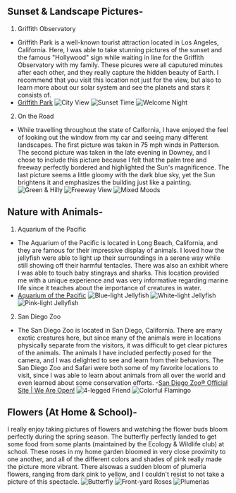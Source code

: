 
## Sunset & Landscape Pictures-
1. Griffith Observatory 
- Griffith Park is a well-known tourist attraction located in Los Angeles, California. Here, I was able to take stunning pictures of the sunset and the famous "Hollywood" sign while waiting in line for the Griffith Observatory with my family. These picures were all caputured minutes after each other, and they really capture the hidden beauty of Earth. I recommend that you visit this location not just for the view, but also to learn more about our solar system and see the planets and stars it consists of. 
- [Griffith Park](https://www.laparks.org/griffithpark/griffith-park-home-page/)
![City View](https://photos.app.goo.gl/hQvf5Tg1fWEo7GmF9)
![Sunset Time](https://photos.app.goo.gl/mvj1UDg4N6YBQJDo9)
![Welcome Night](https://photos.app.goo.gl/8FBEzbpEiNXTi2ch6)
                                                                                                                                                                     
2. On the Road
- While travelling throughout the state of Calfornia, I have enjoyed the feel of looking out the window from my car and seeing many different landscapes. The first picture was taken in 75 mph winds in Patterson. The second picture was taken in the late evening in Downey, and I chose to include this picture because I felt that the palm tree and freeway perfectly bordered and highlighted the Sun's magnificence. The last picture seems a little gloomy with the dark blue sky, yet the Sun brightens it and emphasizes the building just like a painting.
![Green & Hilly](https://photos.app.goo.gl/adumEY2eXdyCq5wr6)
![Freeway View](https://photos.app.goo.gl/3bYtREGnWgco94ZN7)
![Mixed Moods](https://photos.app.goo.gl/unqE4gZWavkBU4Bb8)


## Nature with Animals-
1. Aquarium of the Pacific
- The Aquarium of the Pacific is located in Long Beach, California, and they are famous for their impressive display of animals. I loved how the jellyfish were able to light up their surroundings in a serene way while still showing off their harmful tentacles. There was also an exhibit where I was able to touch baby stingrays and sharks. This location provided me with a unique experience and was very informative regarding marine life since it teaches about the importance of creatures in water.
- [Aquarium of the Pacific](https://www.aquariumofpacific.org/)
![Blue-light Jellyfish](https://photos.app.goo.gl/5GBfzGNBU9G4B4Ma8)
![White-light Jellyfish](https://photos.app.goo.gl/Ug1VvAzX81MJs7eu6)
![Pink-light Jellyfish](https://photos.app.goo.gl/kDqYcDNXjGrGnEmC9)
                                                                                                                                                                     
2. San Diego Zoo
- The San Diego Zoo is located in San Diego, California. There are many exotic creatures here, but since many of the animals were in locations physically separate from the visitors, it was difficult to get clear pictures of the animals. The animals I have included perfectly posed for the camera, and I was delighted to see and learn from their behaviors. The San Diego Zoo and Safari were both some of my favorite locations to visit, since I was able to learn about animals from all over the world and even learned about some conservation efforts. 
-[San Diego Zoo® Official Site | We Are Open!](https://zoo.sandiegozoo.org/)
![4-legged Friend](https://photos.app.goo.gl/uYCarG5ha2LRBPo17)
![Colorful Flamingo](https://photos.app.goo.gl/YcAAXtwxgaXxJquJ7)


## Flowers (At Home & School)-
I really enjoy taking pictures of flowers and watching the flower buds bloom perfectly during the spring season. The butterfly perfectly landed to get some food from some plants (maintained by the Ecology & Wildlife club) at school. These roses in my home garden bloomed in very close proximity to one another, and all of the different colors and shades of pink really made the picture more vibrant. There alsowas a sudden bloom of plumeria flowers, ranging from dark pink to yellow, and I couldn't resist to not take a picture of this spectacle. 
![Butterfly](https://photos.app.goo.gl/hR5Rxa63ajXjubfG8)
![Front-yard Roses](https://photos.app.goo.gl/HZCMEHNYpFQCGHVn8)
![Plumerias](https://photos.app.goo.gl/SzzMQsWqEVK7hUPr5)
